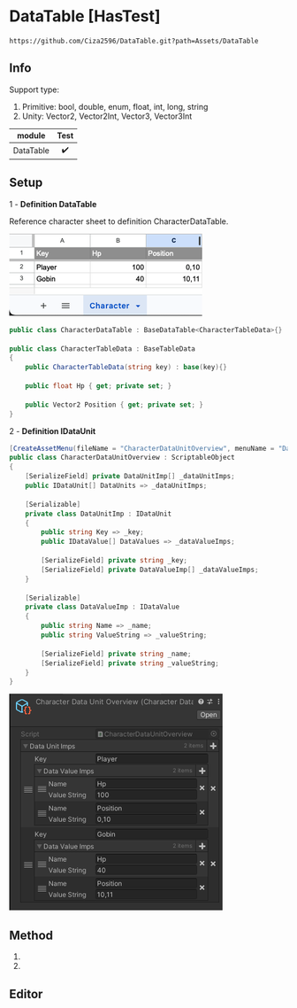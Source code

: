 # DataTable [HasTest]
```
https://github.com/Ciza2596/DataTable.git?path=Assets/DataTable
```

## Info
Support type:
  1. Primitive: bool, double, enum, float, int, long, string
  2. Unity: Vector2, Vector2Int, Vector3, Vector3Int

module | Test |
--- | :---: |
DataTable| ✔️ |


## Setup

1 - **Definition DataTable**

Reference character sheet to definition CharacterDataTable.

<img src="Document/Image/CharacterSheet.png?"/>

```csharp
public class CharacterDataTable : BaseDataTable<CharacterTableData>{}

public class CharacterTableData : BaseTableData
{
    public CharacterTableData(string key) : base(key){}

    public float Hp { get; private set; }

    public Vector2 Position { get; private set; }
}
```

2 - **Definition IDataUnit**

```csharp
[CreateAssetMenu(fileName = "CharacterDataUnitOverview", menuName = "DataTable/CharacterDataUnitOverview")]
public class CharacterDataUnitOverview : ScriptableObject
{
    [SerializeField] private DataUnitImp[] _dataUnitImps;
    public IDataUnit[] DataUnits => _dataUnitImps;
    
    [Serializable]
    private class DataUnitImp : IDataUnit
    {
        public string Key => _key;
        public IDataValue[] DataValues => _dataValueImps;

        [SerializeField] private string _key;
        [SerializeField] private DataValueImp[] _dataValueImps;
    }

    [Serializable]
    private class DataValueImp : IDataValue
    {
        public string Name => _name;
        public string ValueString => _valueString;

        [SerializeField] private string _name;
        [SerializeField] private string _valueString;
    }
}
```
<img src="Document/Image/CharacterDataUnitOverviewInspector.png?"/>

## Method

1.

2.  

## Editor
